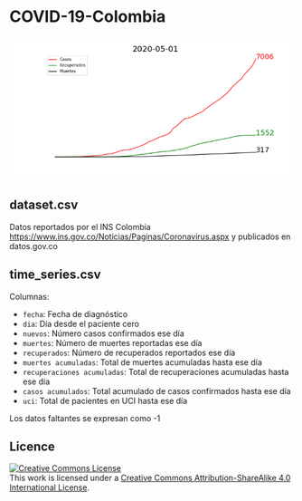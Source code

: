 # COVID-19-Colombia

<p align="center">
  <img src="https://github.com/dfuribez/COVID-19-Colombia/raw/master/now.png">
</p>

## dataset.csv
Datos reportados por el INS Colombia https://www.ins.gov.co/Noticias/Paginas/Coronavirus.aspx y publicados en datos.gov.co

## time_series.csv

Columnas:

* `fecha`: Fecha de diagnóstico
* `dia`: Día desde el paciente cero
* `nuevos`: Número casos confirmados ese día
* `muertes`: Número de muertes reportadas ese día
* `recuperados`: Número de recuperados reportados ese día
* `muertes acumuladas`: Total de muertes acumuladas hasta ese día
* `recuperaciones acumuladas`: Total de recuperaciones acumuladas hasta ese día
* `casos acumulados`: Total acumulado de casos confirmados hasta ese día
* `uci`: Total de pacientes en UCI hasta ese día

Los datos faltantes se expresan como -1


## Licence
<a rel="license" href="http://creativecommons.org/licenses/by-sa/4.0/"><img alt="Creative Commons License" style="border-width:0" src="https://i.creativecommons.org/l/by-sa/4.0/80x15.png" /></a><br />This work is licensed under a <a rel="license" href="http://creativecommons.org/licenses/by-sa/4.0/">Creative Commons Attribution-ShareAlike 4.0 International License</a>.
